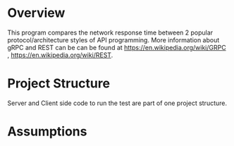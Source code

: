 # Overview
This program compares the network response time between 2 popular protocol/architecture styles  of API programming. 
More information about gRPC and REST can be can be found at https://en.wikipedia.org/wiki/GRPC , https://en.wikipedia.org/wiki/REST. 

# Project Structure
Server and Client side code to run the test are part of one project structure. 





# Assumptions
